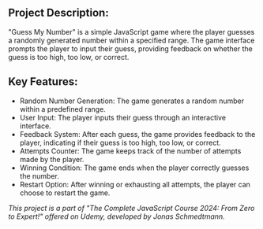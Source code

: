 ## Project Description:

"Guess My Number" is a simple JavaScript game where the player guesses a randomly generated number within a specified range. The game interface prompts the player to input their guess, providing feedback on whether the guess is too high, too low, or correct.

## Key Features:

- Random Number Generation: The game generates a random number within a predefined range.
- User Input: The player inputs their guess through an interactive interface.
- Feedback System: After each guess, the game provides feedback to the player, indicating if their guess is too high, too low, or correct.
- Attempts Counter: The game keeps track of the number of attempts made by the player.
- Winning Condition: The game ends when the player correctly guesses the number.
- Restart Option: After winning or exhausting all attempts, the player can choose to restart the game.

*This project is a part of "The Complete JavaScript Course 2024: From Zero to Expert!" offered on Udemy, developed by Jonas Schmedtmann.*
